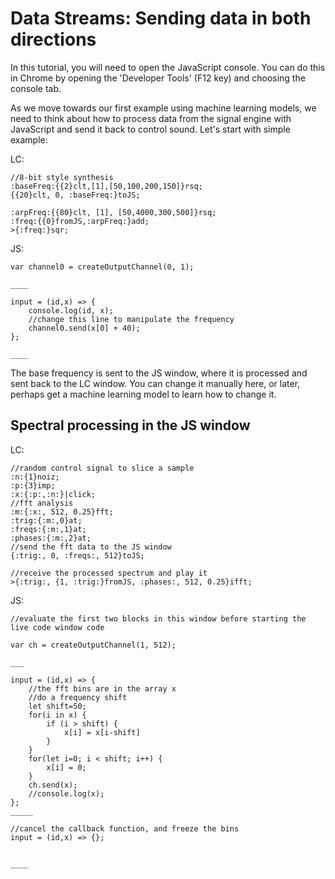 # Data Streams: Sending data in both directions

In this tutorial, you will need to open the JavaScript console.  You can do this in Chrome by opening the 'Developer Tools' (F12 key) and choosing the console tab.

As we move towards our first example using machine learning models, we need to think about how to process data from the signal engine with JavaScript and send it back to control sound.  Let's start with simple example:

LC:
```
//8-bit style synthesis
:baseFreq:{{2}clt,[1],[50,100,200,150]}rsq;
{{20}clt, 0, :baseFreq:}toJS;

:arpFreq:{{80}clt, [1], [50,4000,300,500]}rsq;
:freq:{{0}fromJS,:arpFreq:}add;
>{:freq:}sqr;

```

JS:

```
var channel0 = createOutputChannel(0, 1);

____

input = (id,x) => {
	console.log(id, x);
	//change this line to manipulate the frequency
	channel0.send(x[0] + 40);
};

____

```
The base frequency is sent to the JS window, where it is processed and sent back to the LC window. You can change it manually here, or later, perhaps get a machine learning model to learn how to change it.


## Spectral processing in the JS window

LC:
```
//random control signal to slice a sample
:n:{1}noiz;
:p:{3}imp;
:x:{:p:,:n:}|click;
//fft analysis
:m:{:x:, 512, 0.25}fft;
:trig:{:m:,0}at;
:freqs:{:m:,1}at;
:phases:{:m:,2}at;
//send the fft data to the JS window
{:trig:, 0, :freqs:, 512}toJS;

//receive the processed spectrum and play it
>{:trig:, {1, :trig:}fromJS, :phases:, 512, 0.25}ifft;
```

JS:
```
//evaluate the first two blocks in this window before starting the live code window code

var ch = createOutputChannel(1, 512);

___

input = (id,x) => {
	//the fft bins are in the array x
	//do a frequency shift
	let shift=50;
	for(i in x) {
		if (i > shift) {
			x[i] = x[i-shift]
		}
	}
	for(let i=0; i < shift; i++) {
		x[i] = 0;
	}
	ch.send(x);
	//console.log(x);
};
_____

//cancel the callback function, and freeze the bins
input = (id,x) => {};


____
```
